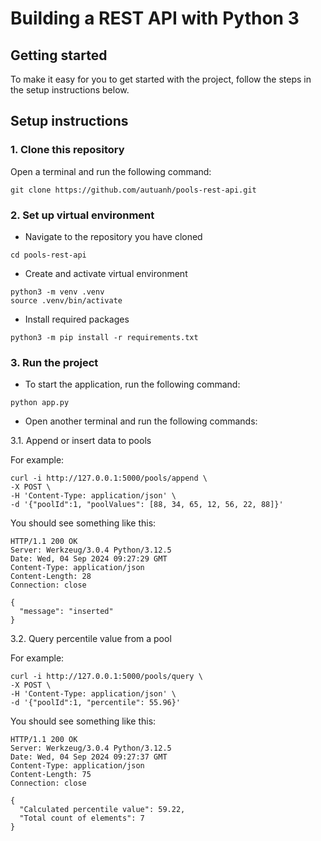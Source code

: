 # Building a REST API with Python 3

## Getting started

To make it easy for you to get started with the project, follow the steps in the setup instructions below.

## Setup instructions

### 1. Clone this repository

Open a terminal and run the following command:
```
git clone https://github.com/autuanh/pools-rest-api.git
```

### 2. Set up virtual environment

- Navigate to the repository you have cloned
```
cd pools-rest-api
```

- Create and activate virtual environment
```
python3 -m venv .venv
source .venv/bin/activate
```

- Install required packages
```
python3 -m pip install -r requirements.txt
```

### 3. Run the project
- To start the application, run the following command:
```
python app.py
```

- Open another terminal and run the following commands:

3.1. Append or insert data to pools

For example:
```
curl -i http://127.0.0.1:5000/pools/append \
-X POST \
-H 'Content-Type: application/json' \
-d '{"poolId":1, "poolValues": [88, 34, 65, 12, 56, 22, 88]}'
```

You should see something like this:
```
HTTP/1.1 200 OK
Server: Werkzeug/3.0.4 Python/3.12.5
Date: Wed, 04 Sep 2024 09:27:29 GMT
Content-Type: application/json
Content-Length: 28
Connection: close

{
  "message": "inserted"
}
```

3.2. Query percentile value from a pool

For example:
```
curl -i http://127.0.0.1:5000/pools/query \
-X POST \
-H 'Content-Type: application/json' \
-d '{"poolId":1, "percentile": 55.96}'
```

You should see something like this:
```
HTTP/1.1 200 OK
Server: Werkzeug/3.0.4 Python/3.12.5
Date: Wed, 04 Sep 2024 09:27:37 GMT
Content-Type: application/json
Content-Length: 75
Connection: close

{
  "Calculated percentile value": 59.22,
  "Total count of elements": 7
}
```
